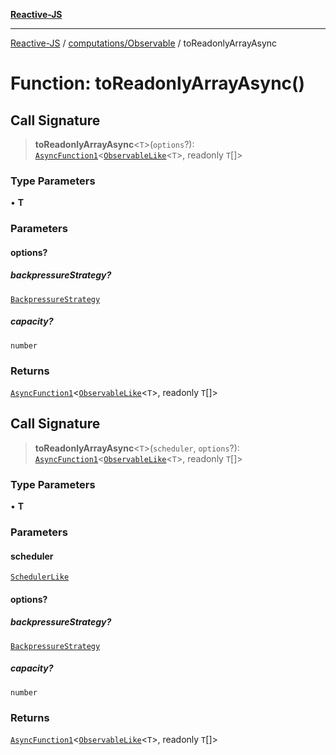 [**Reactive-JS**](../../../README.md)

***

[Reactive-JS](../../../README.md) / [computations/Observable](../README.md) / toReadonlyArrayAsync

# Function: toReadonlyArrayAsync()

## Call Signature

> **toReadonlyArrayAsync**\<`T`\>(`options`?): [`AsyncFunction1`](../../../functions/type-aliases/AsyncFunction1.md)\<[`ObservableLike`](../../interfaces/ObservableLike.md)\<`T`\>, readonly `T`[]\>

### Type Parameters

• **T**

### Parameters

#### options?

##### backpressureStrategy?

[`BackpressureStrategy`](../../../utils/type-aliases/BackpressureStrategy.md)

##### capacity?

`number`

### Returns

[`AsyncFunction1`](../../../functions/type-aliases/AsyncFunction1.md)\<[`ObservableLike`](../../interfaces/ObservableLike.md)\<`T`\>, readonly `T`[]\>

## Call Signature

> **toReadonlyArrayAsync**\<`T`\>(`scheduler`, `options`?): [`AsyncFunction1`](../../../functions/type-aliases/AsyncFunction1.md)\<[`ObservableLike`](../../interfaces/ObservableLike.md)\<`T`\>, readonly `T`[]\>

### Type Parameters

• **T**

### Parameters

#### scheduler

[`SchedulerLike`](../../../utils/interfaces/SchedulerLike.md)

#### options?

##### backpressureStrategy?

[`BackpressureStrategy`](../../../utils/type-aliases/BackpressureStrategy.md)

##### capacity?

`number`

### Returns

[`AsyncFunction1`](../../../functions/type-aliases/AsyncFunction1.md)\<[`ObservableLike`](../../interfaces/ObservableLike.md)\<`T`\>, readonly `T`[]\>
